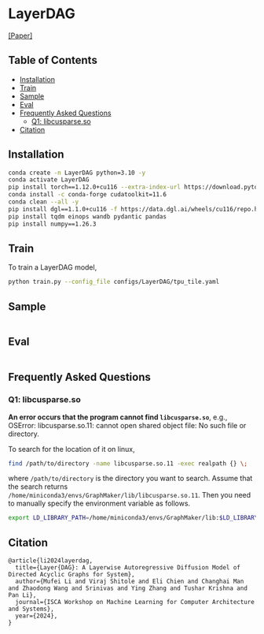 # LayerDAG

[[Paper]](https://openreview.net/pdf?id=IsarrieeQA)

## Table of Contents

- [Installation](#installation)
- [Train](#train)
- [Sample](#sample)
- [Eval](#eval)
- [Frequently Asked Questions](#frequently-asked-questions)
  * [Q1: libcusparse.so](#q1-libcusparseso)
- [Citation](#citation)

## Installation

```bash
conda create -n LayerDAG python=3.10 -y
conda activate LayerDAG
pip install torch==1.12.0+cu116 --extra-index-url https://download.pytorch.org/whl/cu116
conda install -c conda-forge cudatoolkit=11.6
conda clean --all -y
pip install dgl==1.1.0+cu116 -f https://data.dgl.ai/wheels/cu116/repo.html
pip install tqdm einops wandb pydantic pandas
pip install numpy==1.26.3
```

## Train

To train a LayerDAG model,

```bash
python train.py --config_file configs/LayerDAG/tpu_tile.yaml
```

## Sample

```bash
```

## Eval

```bash
```

## Frequently Asked Questions

### Q1: libcusparse.so

**An error occurs that the program cannot find `libcusparse.so`**, e.g., OSError: libcusparse.so.11: cannot open shared object file: No such file or directory.

To search for the location of it on linux,

```bash
find /path/to/directory -name libcusparse.so.11 -exec realpath {} \;
```

where `/path/to/directory` is the directory you want to search. Assume that the search returns `/home/miniconda3/envs/GraphMaker/lib/libcusparse.so.11`. Then you need to manually specify the environment variable as follows.

```bash
export LD_LIBRARY_PATH=/home/miniconda3/envs/GraphMaker/lib:$LD_LIBRARY_PATH
```

## Citation

```
@article{li2024layerdag,
  title={Layer{DAG}: A Layerwise Autoregressive Diffusion Model of Directed Acyclic Graphs for System},
  author={Mufei Li and Viraj Shitole and Eli Chien and Changhai Man and Zhaodong Wang and Srinivas and Ying Zhang and Tushar Krishna and Pan Li},
  journal={ISCA Workshop on Machine Learning for Computer Architecture and Systems},
  year={2024},
}
```
